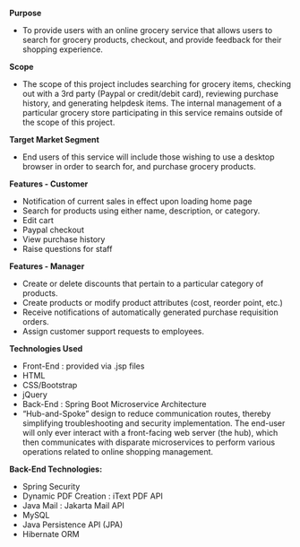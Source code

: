 <strong>Purpose</strong>

  <ul><li>To provide users with an online grocery service that allows users to search for grocery products, checkout, and provide feedback for their shopping experience. </li></ul>
  <strong>Scope</strong>
  <ul><li>The scope of this project includes searching for grocery items, checking out with a 3rd party (Paypal or credit/debit card), reviewing purchase history, and generating      helpdesk items. The internal management of a particular grocery store participating in this service remains outside of the scope of this project. </li></ul>
  <strong>Target Market Segment</strong>
 <ul><li> End users of this service will include those wishing to use a desktop browser in order to search for, and purchase grocery products.</li></ul>


<strong>Features - Customer</strong>
<ul>
 <li> Notification of current sales in effect upon loading home page</li>
 <li> Search for products using either name, description, or category. </li>
 <li> Edit cart</li>
 <li> Paypal checkout</li>
<li>  View purchase history</li>
 <li> Raise questions for staff</li>
</ul>

<strong>Features - Manager</strong>
<ul>
 <li> Create or delete discounts that pertain to a particular category of products.</li>
 <li> Create products or modify product attributes (cost, reorder point, etc.)</li>
<li>  Receive notifications of automatically generated purchase requisition orders. </li>
 <li> Assign customer support requests to employees. </li>
</ul>


<strong>Technologies Used</strong>
<ul>
   <li>Front-End : provided via .jsp files</li>
  <li> HTML </li>
  <li> CSS/Bootstrap</li>
 <li>  jQuery</li>
  <li> Back-End : Spring Boot Microservice Architecture</li>
 <li>  “Hub-and-Spoke” design to reduce communication routes, thereby simplifying troubleshooting and security implementation. The end-user will only ever interact with a front-facing web server (the hub), which then communicates with disparate microservices to perform various operations related to online shopping management.</li>
</ul>

<strong>Back-End Technologies:</strong>
<ul>
  <li>Spring Security</li>
<li>  Dynamic PDF Creation : iText PDF API</li>
<li>  Java Mail : Jakarta Mail API</li>
<li>  MySQL </li>
<li>  Java Persistence API (JPA)</li>
 <li> Hibernate ORM</li>
</ul>
